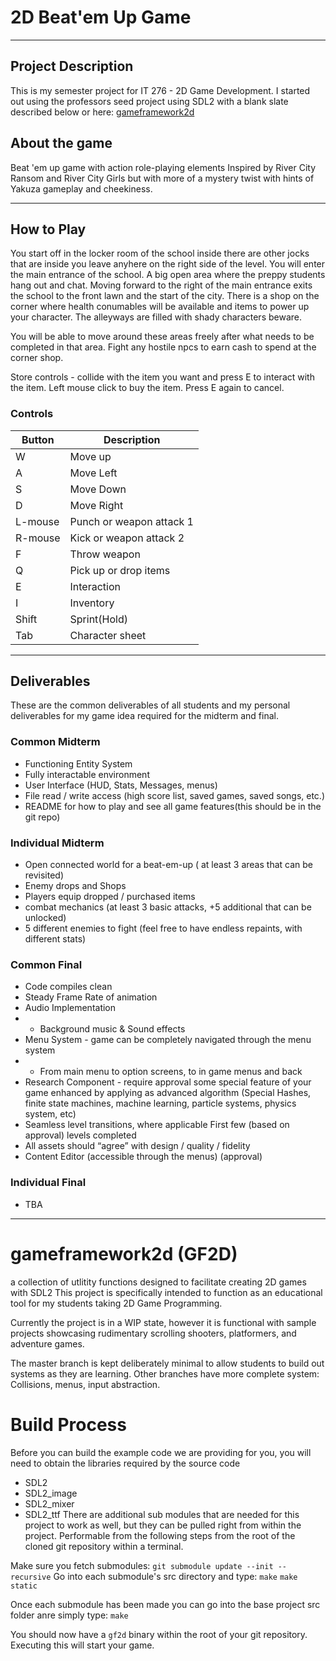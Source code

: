 # 2D Beat'em Up Game
***
## Project Description
This is my semester project for IT 276 - 2D Game Development. I started out using the professors seed project using SDL2 with a blank slate described below or here: [gameframework2d](https://github.com/engineerOfLies/gameframework2d "EngineerOfLies")

## About the game
Beat 'em up game with action role-playing elements Inspired by River City Ransom and River City Girls but with more of a mystery twist with hints of Yakuza gameplay and cheekiness.

***
## How to Play
You start off in the locker room of the school inside there are other jocks that are inside you leave anyhere on the right side of the level. You will enter the main entrance of the school. A big open area where the preppy students hang out and chat. Moving forward to the right of the main entrance exits the school to the front lawn and the start of the city. There is a shop on the corner where health conumables will be available and items to power up your character. The alleyways are filled with shady characters beware.

You will be able to move around these areas freely after what needs to be completed in that area. Fight any hostile npcs to earn cash to spend at the corner shop. 

Store controls - collide with the item you want and press E to interact with the item. Left mouse click to buy the item. Press E again to cancel.
### Controls
|Button|Description|
|------|-----------|
|W|Move up|
|A|Move Left|
|S|Move Down|
|D|Move Right|
|L-mouse|Punch or weapon attack 1|
|R-mouse|Kick  or weapon attack 2|
|F|Throw weapon|
|Q|Pick up or drop items|
|E|Interaction|
|I|Inventory|
|Shift|Sprint(Hold)|
|Tab|Character sheet|
***
## Deliverables

These are the common deliverables of all students and my personal deliverables for my game idea required for the midterm and final.
### Common Midterm
* Functioning Entity System
* Fully interactable environment
* User Interface (HUD, Stats, Messages, menus)
* File read / write access (high score list, saved games, saved songs, etc.)
* README for how to play and see all game features(this should be in the git repo)
### Individual Midterm
* Open connected world for a beat-em-up ( at least 3 areas that can be revisited)
* Enemy drops and Shops
* Players equip dropped / purchased items
* combat mechanics (at least 3 basic attacks, +5 additional that can be unlocked)
* 5 different enemies to fight (feel free to have endless repaints, with different stats)
### Common Final
* Code compiles clean
* Steady Frame Rate of animation
* Audio Implementation
* * Background music & Sound effects
* Menu System - game can be completely navigated through the menu system
* * From main menu to option screens, to in game menus and back
* Research Component  - require approval some special feature of your game enhanced by applying as advanced algorithm (Special Hashes, finite state machines, machine learning, particle systems, physics system, etc)
* Seamless level transitions, where applicable
First few (based on approval) levels completed
* All assets should “agree” with design / quality / fidelity
* Content Editor (accessible through the menus) (approval)

### Individual Final
* TBA
***

# gameframework2d (GF2D)
a collection of utlitity functions designed to facilitate creating 2D games with SDL2
This project is specifically intended to function as an educational tool for my students taking 2D Game Programming.

Currently the project is in a WIP state, however it is functional with sample projects showcasing rudimentary scrolling shooters,
platformers, and adventure games.

The master branch is kept deliberately minimal to allow students to build out systems as they are learning.
Other branches have more complete system: Collisions, menus, input abstraction.

# Build Process

Before you can build the example code we are providing for you, you will need to obtain the libraries required
by the source code
 - SDL2
 - SDL2_image
 - SDL2_mixer
 - SDL2_ttf
There are additional sub modules that are needed for this project to work as well, but they can be pulled right from within the project.
Performable from the following steps from the root of the cloned git repository within a terminal. 

Make sure you fetch submodules: `git submodule update --init --recursive`
Go into each submodule's src directory and type:
`make`
`make static`

Once each submodule has been made you can go into the base project src folder anre simply type:
`make`

You should now have a `gf2d` binary within the root of your git repository. Executing this will start your game.